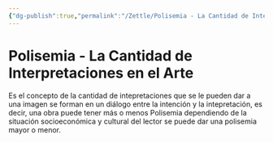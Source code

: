 ```yaml
---
{"dg-publish":true,"permalink":"/Zettle/Polisemia - La Cantidad de Interpretaciones en el Arte/","title":"Polisemia En El Arte","tags":["ZeType/Idea"],"updated":"2023-09-23T23:07:09.404-05:00"}
---
```



# Polisemia - La Cantidad de Interpretaciones en el Arte

Es el concepto de la cantidad de intepretaciones que se le pueden dar a una imagen se forman en un diálogo entre la intención y la intepretación, es decir, una obra puede tener más o menos Polisemia dependiendo de la situación socioeconómica y cultural del lector se puede dar una polisemia mayor o menor.

